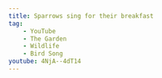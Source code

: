 ```yaml
---
title: Sparrows sing for their breakfast
tag:
    - YouTube
    - The Garden
    - Wildlife
    - Bird Song
youtube: 4NjA--4dT14
---
```

